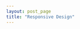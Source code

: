 ```yaml
---
layout: post_page
title: "Responsive Design"
---
```

<div id="array-highlight" class="example">
  <pre id="array-highlight-list">
  </pre>
</div>
<div id="array-highlight-select" class="example">
  <pre id="array-highlight-select-list">
  </pre>
</div>
<div id="ul-highlight-select" class="example">
   <ul id="ul-highlight-select-list">
  </ul>
</div>
<script type="text/javascript" src="/js/jquery.min.js"></script>
<script type="text/javascript" src="/js/bacon.js"></script>
<script type="text/javascript" src="/js/bacon-model.js"></script>
<script type="text/javascript" src="/js/bacon-jquery.js"></script>
<script type="text/javascript" src="/js/responsive-design.js"></script>
